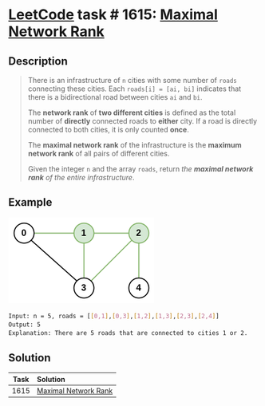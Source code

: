 # [LeetCode][leetcode] task # 1615: [Maximal Network Rank][task]

Description
-----------

> There is an infrastructure of `n` cities with some number of `roads` connecting these cities.
> Each `roads[i] = [ai, bi]` indicates that there is a bidirectional road between cities `ai` and `bi`.
> 
> The **network rank** of **two different cities** is defined as
> the total number of **directly** connected roads to **either** city.
> If a road is directly connected to both cities, it is only counted **once**.
> 
> The **maximal network rank** of the infrastructure is the **maximum network rank** of all pairs of different cities.
> 
> Given the integer `n` and the array `roads`, return _the **maximal network rank** of the entire infrastructure_.

 Example
-------

![roads.png](image/roads.png)

```sh
Input: n = 5, roads = [[0,1],[0,3],[1,2],[1,3],[2,3],[2,4]]
Output: 5
Explanation: There are 5 roads that are connected to cities 1 or 2.
```

Solution
--------

| Task | Solution                         |
|:----:|:---------------------------------|
| 1615 | [Maximal Network Rank][solution] |


[leetcode]: <http://leetcode.com/>
[task]: <https://leetcode.com/problems/maximal-network-rank/>
[solution]: <https://github.com/wellaxis/praxis-leetcode/blob/main/src/main/java/com/witalis/praxis/leetcode/task/h17/p1615/option/Practice.java>
